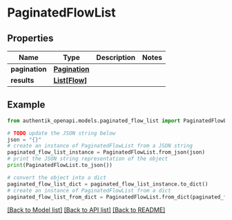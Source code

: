 # PaginatedFlowList


## Properties

Name | Type | Description | Notes
------------ | ------------- | ------------- | -------------
**pagination** | [**Pagination**](Pagination.md) |  | 
**results** | [**List[Flow]**](Flow.md) |  | 

## Example

```python
from authentik_openapi.models.paginated_flow_list import PaginatedFlowList

# TODO update the JSON string below
json = "{}"
# create an instance of PaginatedFlowList from a JSON string
paginated_flow_list_instance = PaginatedFlowList.from_json(json)
# print the JSON string representation of the object
print(PaginatedFlowList.to_json())

# convert the object into a dict
paginated_flow_list_dict = paginated_flow_list_instance.to_dict()
# create an instance of PaginatedFlowList from a dict
paginated_flow_list_from_dict = PaginatedFlowList.from_dict(paginated_flow_list_dict)
```
[[Back to Model list]](../README.md#documentation-for-models) [[Back to API list]](../README.md#documentation-for-api-endpoints) [[Back to README]](../README.md)


